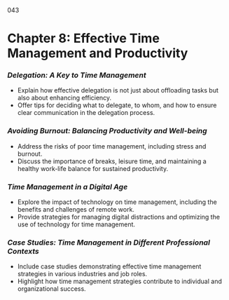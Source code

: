 043

# **Chapter 8: Effective Time Management and Productivity**

### ***Delegation: A Key to Time Management***

- Explain how effective delegation is not just about offloading tasks but also about enhancing efficiency.
- Offer tips for deciding what to delegate, to whom, and how to ensure clear communication in the delegation process.

### ***Avoiding Burnout: Balancing Productivity and Well-being***

- Address the risks of poor time management, including stress and burnout.
- Discuss the importance of breaks, leisure time, and maintaining a healthy work-life balance for sustained productivity.

### ***Time Management in a Digital Age***

- Explore the impact of technology on time management, including the benefits and challenges of remote work.
- Provide strategies for managing digital distractions and optimizing the use of technology for time management.

### ***Case Studies: Time Management in Different Professional Contexts***

- Include case studies demonstrating effective time management strategies in various industries and job roles.
- Highlight how time management strategies contribute to individual and organizational success.





